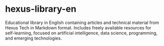 # hexus-library-en
Educational library in English containing articles and technical material from Hexus Tech in Markdown format. Includes freely available resources for self-learning, focused on artificial intelligence, data science, programming, and emerging technologies.
